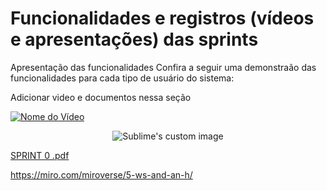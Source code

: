 
# Funcionalidades e registros (vídeos e apresentações) das sprints

Apresentação das funcionalidades
Confira a seguir uma demonstraão das funcionalidades para cada tipo de usuário do sistema:

Adicionar video e documentos nessa seção

[![Nome do Vídeo](https://img.youtube.com/vi/pBy1zgt0XPc/0.jpg)](https://www.youtube.com/embed/pBy1zgt0XPc)

<p align="center">
  <img src="https://github.com/viniihsousa/atlaslog-test/assets/141978742/d591adec-5659-4b06-88e0-8ca59cd2a323" alt="Sublime's custom image"/>
</p>

[SPRINT 0 .pdf](https://github.com/viniihsousa/atlaslog-test/files/12719153/SPRINT.0.pdf)


https://miro.com/miroverse/5-ws-and-an-h/
